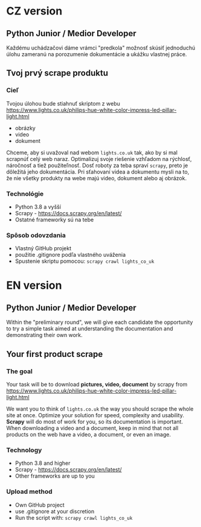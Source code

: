 

# CZ version

## Python Junior / Medior Developer

Každému uchádzačovi dáme vrámci "predkola" možnosť skúsiť jednoduchú úlohu zameranú na porozumenie dokumentácie a ukážku vlastnej práce.

## Tvoj prvý scrape produktu

### Cieľ
Tvojou úlohou bude stiahnuť skriptom z webu https://www.lights.co.uk/philips-hue-white-color-impress-led-pillar-light.html
- obrázky
- video
- dokument

Chceme, aby si uvažoval nad webom `lights.co.uk` tak, ako by si mal scrapnúť celý web naraz. Optimalizuj svoje riešenie vzhľadom na rýchlosť, náročnosť a tiež použiteľnosť. Dosť roboty za teba spraví `scrapy`, preto je dôležitá jeho dokumentácia. Pri sťahovaní videa a dokumentu mysli na to, že nie všetky produkty na webe majú video, dokument alebo aj obrázok.

### Technológie
- Python 3.8 a vyšší
- Scrapy - https://docs.scrapy.org/en/latest/
- Ostatné frameworky sú na tebe

### Spôsob odovzdania
- Vlastný GitHub projekt
- použitie .gitignore podľa vlastného uváženia
- Spustenie skriptu pomocou: `scrapy crawl lights_co_uk`

# EN version

## Python Junior / Medior Developer

Within the "preliminary round", we will give each candidate the opportunity to try a simple task aimed at understanding the documentation and demonstrating their own work.

## Your first product scrape

### The goal
Your task will be to download **pictures, video, document** by scrapy from https://www.lights.co.uk/philips-hue-white-color-impress-led-pillar-light.html

We want you to think of `lights.co.uk` the way you should scrape the whole site at once. Optimize your solution for speed, complexity and usability. **Scrapy** will do most of work for you, so its documentation is important. When downloading a video and a document, keep in mind that not all products on the web have a video, a document, or even an image.

### Technology
- Python 3.8 and higher
- Scrapy - https://docs.scrapy.org/en/latest/
- Other frameworks are up to you

### Upload method
- Own GitHub project
- use .gitignore at your discretion
- Run the script with: `scrapy crawl lights_co_uk`

